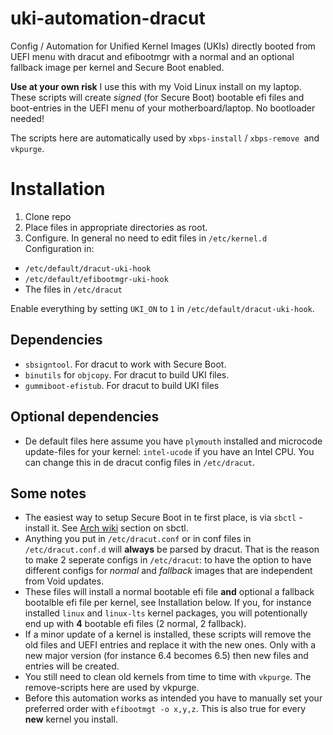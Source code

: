 # uki-automation-dracut
Config / Automation for Unified Kernel Images (UKIs) directly booted from UEFI menu with dracut and efibootmgr with a normal and an optional fallback image per kernel and Secure Boot enabled.

**Use at your own risk**
I use this with my Void Linux install on my laptop. 
These scripts will create _signed_ (for Secure Boot) bootable efi files and boot-entries in the UEFI menu of your motherboard/laptop. No bootloader needed!

The scripts here are automatically used by `xbps-install` / `xbps-remove `and `vkpurge`.

# Installation
1. Clone repo
2. Place files in appropriate directories as root.
3. Configure. In general no need to edit files in `/etc/kernel.d` Configuration in:
- `/etc/default/dracut-uki-hook`
- `/etc/default/efibootmgr-uki-hook`
- The files in `/etc/dracut`

Enable everything by setting `UKI_ON` to `1` in `/etc/default/dracut-uki-hook`.

## Dependencies
- `sbsigntool`. For dracut to work with Secure Boot.
- `binutils` for `objcopy`. For dracut to build UKI files.
- `gummiboot-efistub`. For dracut to build UKI files

## Optional dependencies
- De default files here assume you have `plymouth` installed and microcode update-files for your kernel: `intel-ucode` if you have an Intel CPU. You can change this in de dracut config files in `/etc/dracut`.

## Some notes
- The easiest way to setup Secure Boot in te first place, is via `sbctl`  - install it. See [Arch wiki](https://wiki.archlinux.org/title/Unified_Extensible_Firmware_Interface/Secure_Boot) section on sbctl.
- Anything you put in `/etc/dracut.conf` or in conf files in `/etc/dracut.conf.d` will **always** be parsed by dracut. That is the reason to make 2 seperate configs in `/etc/dracut`: to have the option to have different configs for _normal_ and _fallback_ images that are independent from Void updates.
- These files will install a normal bootable efi file **and** optional a fallback bootalble efi file per kernel, see Installation below. If you, for instance  installed `linux` and `linux-lts` kernel packages, you will potentionally end up with **4** bootable efi files (2 normal, 2 fallback).
- If a minor update of a kernel is installed, these scripts will remove the old files and UEFI entries and replace it with the new ones. Only with a new major version (for instance 6.4 becomes 6.5) then new files and entries will be created.
- You still need to clean old kernels from time to time with `vkpurge`. The remove-scripts here are used by vkpurge.
- Before this automation works as intended you have to manually set your preferred order with `efibootmgt -o x,y,z`. This is also true for every **new** kernel you install.
